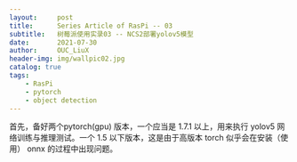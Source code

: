 ```yaml
---
layout:     post
title:      Series Article of RasPi -- 03
subtitle:   树莓派使用实录03 -- NCS2部署yolov5模型              
date:       2021-07-30
author:     OUC_LiuX
header-img: img/wallpic02.jpg
catalog: true
tags:
    - RasPi   
    - pytorch    
    - object detection    
---     
```


首先，备好两个pytorch(gpu) 版本，一个应当是 1.7.1 以上，用来执行 yolov5 网络训练与推理测试。一个 1.5 以下版本，这是由于高版本 torch 似乎会在安装（使用） onnx 的过程中出现问题。
